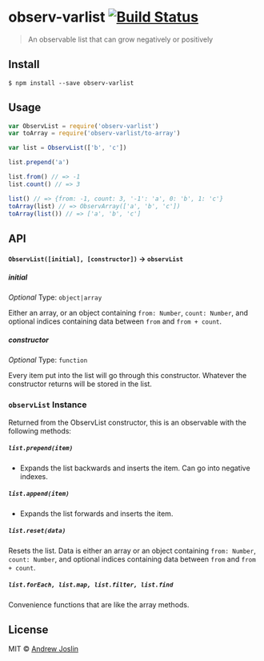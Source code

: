 # observ-varlist [![Build Status](https://travis-ci.org/ajoslin/observ-varlist.svg?branch=master)](https://travis-ci.org/ajoslin/observ-list)

> An observable list that can grow negatively or positively

## Install

```
$ npm install --save observ-varlist
```

## Usage

```js
var ObservList = require('observ-varlist')
var toArray = require('observ-varlist/to-array')

var list = ObservList(['b', 'c'])

list.prepend('a')

list.from() // => -1
list.count() // => 3

list() // => {from: -1, count: 3, '-1': 'a', 0: 'b', 1: 'c'}
toArray(list) // => ObservArray(['a', 'b', 'c'])
toArray(list()) // => ['a', 'b', 'c']
```

## API

#### `ObservList([initial], [constructor])` -> `observList`

##### initial

*Optional*
Type: `object|array`

Either an array, or an object containing `from: Number`, `count: Number`, and optional indices containing data between `from` and `from + count`.

##### constructor

*Optional*
Type: `function`

Every item put into the list will go through this constructor. Whatever the constructor returns will be stored in the list.

### `observList` Instance

Returned from the ObservList constructor, this is an observable with the following methods:

##### `list.prepend(item)`

- Expands the list backwards and inserts the item. Can go into negative indexes.

##### `list.append(item)`

- Expands the list forwards and inserts the item.

##### `list.reset(data)`

Resets the list. Data is either an array or an object containing `from: Number`, `count: Number`, and optional indices containing data between `from` and `from + count`.

##### `list.forEach, list.map, list.filter, list.find`

Convenience functions that are like the array methods.

## License

MIT © [Andrew Joslin](http://ajoslin.com)
